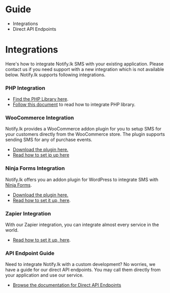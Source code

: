# Guide

* Integrations
* Direct API Endpoints

# Integrations
Here's how to integrate Notify.lk SMS with your existing application. Please contact us if you need support with a new integration which is not available below.
Notify.lk supports following integrations.

### PHP Integration


* [Find the PHP Library here](http://github.com/notifylk/notify-php). 
* [Follow this document](https://github.com/notifylk/notify-php/blob/master/README.md) to read how to integrate PHP library.

### WooCommerce Integration


Notify.lk provides a WooCommerce addon plugin for you to setup SMS for your customers directly from the WooCommerce store. The plugin supports sending SMS for any of purchase events.

* [Download the plugin here.](https://github.com/notifylk/notify-woocommerce)
* [Read how to set ip up here](https://www.notify.lk/blog/notify-lk-integrates-with-woocommerce-enabling-order-update-sending-more-easily/)

### Ninja Forms Integration

Notify.lk offers you an addon plugin for WordPress to integrate SMS with [Ninja Forms](https://wordpress.org/plugins/ninja-forms/). 

* [Download the plugin here.](https://github.com/notifylk/notify-ninjaforms)
* [Read how to set it up, here](https://www.notify.lk/blog/integration-with-wordpress-ninja-forms-plugin/).

### Zapier Integration

With our Zapier integration, you can integrate almost every service in the world.

* [Read how to set it up, here](https://www.notify.lk/blog/integrate-almost-anything-with-our-zapier-app/).

### API Endpoint Guide

Need to integrate Notify.lk with a custom development? No worries, we have a guide for our direct API endpoints. You may call them directly from your application and use our service.

* [Browse the documentation for Direct API Endpoints](/api-endpoints)


